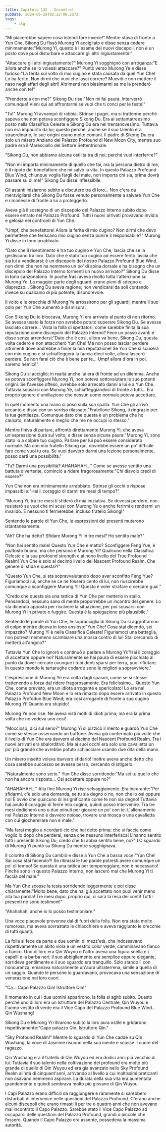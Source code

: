 ```yaml
---
title: Capitolo 132 - Incontro!
pubDate: 2024-05-28T02:22:06.267Z
tags:
    - atg
---
```





"Mi piacerebbe sapere cosa intendi fare invece!" Mentre stava di fronte a Yun Che, Sikong Du fissò Murong Yi accigliato e disse senza cedere minimamente:"Murong Yi, questo è l'esame dei nuovi discepoli, non è un posto dove puoi disturbare e attaccare gli altri ingiustamente!"


"Attaccare gli altri ingiustamente?" Murong Yi sogghignò con arroganza:"E allora anche se lo volessi attaccare?" Puntò verso Murong Ye e disse furioso:"La ferita sul volto di mio cugino è stata causata da quel Yun Che! Lo ha ferito. Non dirmi che vuoi che lasci correre? Muoviti e non mettere il naso negli affari degli altri! Altrimenti non biasimarmi se me la prenderò anche con te!"


"Prendertela con me?" Sikong Du rise:"Non mi fai paura. Interverrò comunque! Vieni qui ad affrontarmi se vuoi che ti conci per le feste!"


"Tu!" Murong Yi avvampò di rabbia. Strinse i pugni, ma si trattenne perché sapeva che non poteva sconfiggere Sikong Du. Era al settantatreesimo posto nella Classifica Celeste e Sikong Du era nel trentanovesimo. Tuttavia non era impaurito da lui; questo perché, anche se il suo talento era straordinario, le sue origini erano molto comuni. Il padre di Sikong Du era solo un misero Anziano del Palazzo Profound di New Moon City, mentre suo padre era il Maresciallo del Settore Settentrionale.


"Sikong Du, non abbiamo alcuna ostilità tra di noi; perché vuoi interferire?"


"Non mi importa minimamente di quello che fai, ma la persona dietro di me, è il nipote del benefattore che mi salvò la vita. In questo Palazzo Profound Blue Wind, chiunque voglia fargli del male, non importa chi sia, prima dovrà passare su di me!" Sikong Du disse inflessibile.


Gli astanti iniziarono subito a discutere tra di loro... Non c'era da meravigliarsi che Sikong Du fosse venuto personalmente a salvare Yun Che e rimanesse di fronte a lui a proteggerlo.


Aveva già il sostegno di un discepolo del Palazzo Interno subito dopo essere entrato nel Palazzo Profound. Tutti i nuovi arrivati provavano invidia e gelosia nei confronti di Yun Che.


"Umpf, che benefattore! Allora la ferita di mio cugino? Non dirmi che devo permettere che feriscano mio cugino senza punire il responsabile?" Murong Yi disse in tono arrabbiato.


"Dato che il risentimento è tra tuo cugino e Yun Che, lascia che se la gestiscano tra loro. Dato che è stato tuo cugino ad essere ferito lascia che sia lui a vendicarsi; è un discepolo del nostro Palazzo Profound Blue Wind, non dirmi che non ha nemmeno un po' di spina dorsale e ha bisogno che un discepolo del Palazzo Interno tormenti un nuovo arrivato?" Sikong Du disse in tono canzonatorio. In poche frasi aveva rivolto tutta l'attenzione su Murong Ye. La maggior parte degli sguardi erano pieni di sdegno e disprezzo... Sikong Du aveva ragione; non vendicarsi da soli contando invece su qualcuno di più potente; disonorevole.


Il volto e le orecchie di Murong Ye arrossirono per gli sguardi, mentre il suo odio per Yun Che aumentò a dismisura.


Con Sikong Du lo bloccava, Murong Yi era arrivato al punto di non ritorno. Se avesse usato la forza non avrebbe potuto superare Sikong Du. Se avesse lasciato correre... Vista la folla di spettatori, come sarebbe finita la sua reputazione come discepolo del Palazzo Interno? Fece un passo avanti e disse senza arrendersi:"Dato che è così, allora va bene. Sikong Du, questa volta cederò e non attaccherò Yun Che! Ma non posso lasciar perdere altrimenti dove andrebbe a finire la mia reputazione! Se Yun Che si scuserà con mio cugino e si schiaffeggerà la faccia dieci volte, allora lascerò perdere. Se non farai ciò che è bene per te... Umpf allora d'ora in poi, saremo nemici!"


Sikong Du si accigliò; in realtà anche lui era di fronte ad un dilemma. Anche se poteva sconfiggere Murong Yi, non poteva sottovalutare le sue potenti origini. Se l'avesse offeso, avrebbe solo arrecato danni a lui e a Yun Che. Tuttavia scusarsi con Murong Ye, schiaffeggiandosi di fronte a tutti... Era proprio genere d umiliazione che nessun uomo normale poteva accettare.


In quel momento una mano si posò sulla sua spalla. Yun Che gli arrivò accanto e disse con un sorriso rilassato:"Fratellone Sikong, ti ringrazio per la tua gentilezza. Comunque dato che questa è un problema che ho causato, naturalmente è meglio che me ne occupi io stesso."


Mentre finiva di parlare, affrontò direttamente Murong Yi, che aveva un'espressione dura sul volto, e disse senza alcuna paura:"Murong Yi, sono stato io a colpire tuo cugino. Parlare per lui può essere considerato normale. Ma con mio fratello Sikong qui, dovrebbe essere un po' difficile fare come vuoi tu ora. Se vuoi davvero darmi una lezione personalmente, posso darti una possibilità."


"Tu? Darmi una possibilità? AHAHAHAH..." Come se avesse sentito una battuta divertente, cominciò a ridere fragorosamente:"Chi diavolo credi di essere?"


Yun Che non era minimamente arrabbiato. Strinse gli occhi e rispose impassibile:"Hai il coraggio di darmi tre mesi di tempo?"


"Murong Yi, tra tre mesi ti sfiderò di mia iniziativa. Se dovessi perdere, non resisterò se vuoi che mi scusi con Murong Ye o anche ferirmi e rendermi un invalido. E nessuno ti fermerebbe, incluso fratello Sikong!"


Sentendo le parole di Yun Che, le espressioni dei presenti mutarono istantaneamente.


"Ah? Che ha detto? Sfidare Murong Yi in tre mesi? Ho sentito male?"


"Non hai sentito male! Questo Yun Che è matto? Sconfiggere Feng Yue, è piuttosto buono, ma che persona è Murong Yi? Qualcuno nella Classifica Celeste e la sua profound strength è al nono livello del True Profound Realm! Yun Che è solo al decimo livello del Nascent Profound Realm. Che genere di sfida è questa?!"


"Questo Yun Che, si sta sopravvalutando dopo aver sconfitto Feng Yue?
Figuriamoci lui, anche se ce ne fossero cento di lui, non riuscirebbe comunque a sconfiggere Murong Yi!
Questo è voler strafare e cercare guai."


"Credo che questa sia una tattica di Yun Che per metterlo in stallo. Pensandoci, nessuno sano di mente proporrebbe un incontro del genere. Lo sta dicendo apposta per risolvere la situazione, per poi scusarsi con Murong Yi in privato o fuggire. Questa è la spiegazione più plausibile."


Sentendo le parole di Yun Che, le sopracciglia di Sikong Du si aggrottarono di colpo mentre diceva in tono ansioso:"Yun Che! Cosa stai dicendo, sei impazzito? Murong Yi è nella Classifica Celeste!
Figuriamoci una battaglia, non potresti nemmeno scambiare una mossa contro di lui! Stai cercando di metterti all'angolo?"


Tuttavia Yun Che lo ignorò e continuò a parlare a Murong Yi:"Hai il coraggio di accettare oppure no? Naturalmente se hai paura di essere picchiato al punto da dover cercare ovunque i tuoi denti sparsi per terra, puoi rifiutare. In questo mondo le tartarughe codarde sono le migliori a sopravvivere."


L'espressione di Murong Ye era colta dagli spasmi, come se si stesse trattenendo a forza dal ridere fragorosamente. Era felicissimo... Questo Yun Che, come previsto, era un idiota arrogante e spericolato! Lo era nel Palazzo Profound New Moon e lo era rimasto dopo essere arrivato in questo Palazzo Profodun Blue Wind; era così arrogante di fronte a suo cugino Murong Yi! Quanto era stupido!


Murong Ye non rise. Ne aveva visti molti di idioti prima; ma era la prima volta che ne vedeva uno così!


"Moccioso, dici sul serio?" Murong Yi si pizzicò il mento e guardò Yun Che come se stesse osservando un buffone. Aveva già confermato più volte che il livello di Yun Che era davvero al decimo del Nascent Profound Realm. Tra i nuovi arrivati era sbalorditivo. Ma ai suoi occhi era solo una cavalletta un po' più grande che avrebbe potuto schiacciare usando due dita della mano.


Un misero insetto voleva davvero sfidarlo! Inoltre aveva anche detto che cosa sarebbe successo se avesse perso, cercando di istigarlo.


"Naturalmente sono serio." Yun Che disse sorridendo:"Ma sei tu quello che non ha ancora risposto... Osi accettare oppure no?"


"AHAHAHAH..." Alla fine Murong Yi rise selvaggiamente. Era incurante:"Per sfidarmi, c'è solo una domanda, se tu sia degno o no, non che io osi oppure no! È ovvio che qualcuno di insignificante come te non sia degno! Tuttavia hai avuto il coraggio di ferire mio cugino, quindi posso intervenire. Tra tre mesi dedicherò uno o due minuti per giocare un po' con te. L'allenamento nel Palazzo Interno è davvero noioso, trovare una mosca o una cavalletta con cui giocherellare non è male."


"Ma farai meglio a ricordarti ciò che hai detto prima; che si faccia come voglio io dopo che perderai, senza che nessuno interferisca! L'hanno sentito tutti i presenti! Sikong Du, credo che tu abbia sentito bene, no?" LO sguardo di Murong Yi puntò su Sikong Du mentre sogghignava.


Il colorito di Sikong Du cambiò e disse a Yun Che a bassa voce:"Yun Che! Sai cosa stai facendo?! Se ritirassi le tue parole potresti avere comunque un po' di tempo! Se questa è una tattica per temporeggiare, non è necessario! Finché sono in questo Palazzo Interno, non lascerò mai che Murong Yi ti faccia del male."


Ma Yun Che scosse la testa sorridendo leggermente e poi disse chiaramente:"Molto bene, dato che hai già accettato non puoi venir meno alla tua parola! Tre mesi dopo, proprio qui, ci sarà la resa dei conti! Tutti i presenti ne sono testimoni!"


"Ahahahah, anche io lo posso testimoniare."


Una voce piacevole provenne dal di fuori della folla. Non era stata molto rumorosa, ma aveva sovrastato le chiacchiere e aveva raggiunto le orecchie di tutti quanti.


La folla si fece da parte e due uomini di mezz'età, che indossavano rispettivamente un abito viola e un vestito color verde, camminavano fianco a fianco. Uno di loro era Qin Wuyou e l'altro aveva una figura snella e i capelli e la barba neri; il suo abbigliamento era semplice eppure elegante, sorrideva gentilmente e il suo sguardo era tranquillo. Solo stando lì con noncuranza, emanava naturalmente un'aura ultraterrena, simile a quella di un saggio. Quando le persone lo guardavano, provocava una sensazione di venerazione nei loro cuori.


"Ca... Capo Palazzo Qin! Istruttore Qin!"


Il momento in cui i due uomini apparirono, la folla si agitò subito. Questo perché uno di loro era un Istruttore del Palazzo Centrale, Qin Wuyou e l'uomo vestito di verde era il Vice Capo del Palazzo Profound Blue Wind... Qin Wushang!


Sikong Du e Murong Yi ritirarono subito la loro aura ostile e gridarono rispettivamente:"Capo palazzo Qin, Istruttore Qin."


"Sky Profound Realm!" Mentre lo sguardo di Yun Che cadde su Qin Wushang, la voce di Jasmine risuonò nella sua mente e scosse il cuore del ragazzo.


Qin Wushang era il fratello di Qin Wuyou ed era dodici anni più vecchio di lui.
Tuttavia il suo talento nella coltivazione del profound era molto più grande di quello di Qin Wuyou ed era già avanzato nello Sky Profound Realm all'età di cinquant'anni, arrivando al livello a cui moltissimi praticanti non osavano nemmeno aspirare. La durata della sua vita era aumentata grandemente e quindi sembrava molto più giovane di Qin Wuyou.


I Capi Palazzo erano difficili da raggiungere e raramente si sarebbero disturbati di intervenire nelle questioni del Palazzo Profound. C'erano anche alcuni discepoli che erano rimasti lì per tre o quattro anni che non avevano mai incontrato il Capo Palazzo. Sarebbe stato il Vice Capo Palazzo ad occuparsi delle questioni del Palazzo Profound, grandi o piccole che fossero. Quando il Capo Palazzo era assente, possedeva la massima autorità.





